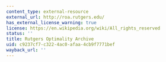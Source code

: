 ```yaml
---
content_type: external-resource
external_url: http://roa.rutgers.edu/
has_external_license_warning: true
license: https://en.wikipedia.org/wiki/All_rights_reserved
status: ''
title: Rutgers Optimality Archive
uid: c9237cf7-c322-4ac0-afaa-4cb9f7771bef
wayback_url: ''
---
```

